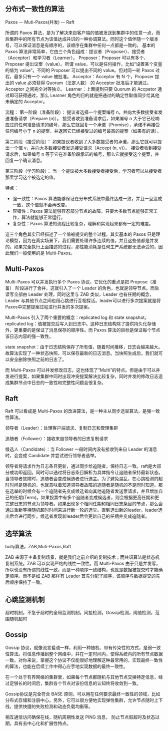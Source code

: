 ## 分布式一致性的算法
Paxos -- Muti-Paxos(并发) -- Raft

所谓的 Paxos 算法，是为了解决来自客户端的值被发送到集群中的任意一点，而后集群中的所有节点为该值达成共识的一种协调算法。同时这个值伴随一个版本号，可以保证消息是有顺序的，该顺序在集群中任何一点都是一致的。
基本的 Paxos 算法非常简单，它由三个角色组成：提议者（Proposer）、接受者（Acceptor）和学习者（Learner）。
Proposer：Proposer 可以有多个，Proposer 提出议案（value）。所谓 value，可以是任何操作，比如“设置某个变量的值为 value”。不同的 Proposer 可以提出不同的 value。但对同一轮 Paxos 过程，最多只有一个 value 被批准。
Acceptor：Acceptor 有 N 个，Proposer 提出的 value 必须获得 Quorum（法定人数） 的 Acceptor 批准后才能通过。Acceptor 之间完全对等独立。
Learner：上面提到只要 Quorum 的 Accpetor 通过即可获得通过，那么 Learner 角色的目的就是把通过的确定性取值同步给其他未确定的 Acceptor。

流程：
第一阶段（准备阶段）：
提议者选择一个提案编号 n，并向大多数接受者发送准备请求（Prepare (n)）。
接受者收到准备请求后，如果编号 n 大于它已经响应过的任何准备请求的编号，那么它就回复一个承诺（Promise），承诺不再接受任何编号小于 n 的提案，并返回它已经接受过的编号最高的提案（如果有的话）。

第二阶段（接受阶段）：
如果提议者收到了大多数接受者的承诺，那么它就可以提出一个值 v，并向大多数接受者发送接受请求（Accept (n, v)）。
接受者收到接受请求后，如果编号 n 等于它在准备阶段承诺的编号，那么它就接受这个提案，并回复一个确认消息。

第三阶段（学习阶段）：
当一个提议被大多数接受者接受后，学习者可以从接受者那里学习这个被选定的值。

特点：
- 强一致性：Paxos 算法能够保证在分布式系统中最终达成一致，并且一旦达成一致，这个值就不会再改变。
- 容错性：Paxos 算法能够容忍部分节点的故障，只要大多数节点能够正常工作，算法就能够正常运行。
- 复杂性：Paxos 算法的流程比较复杂，理解和实现起来都有一定的难度。

这三个角色其实已经描述了一个值被提交的整个过程。其实基本的 Paxos 只是理论模型，因为在真实场景下，我们需要处理许多连续的值，并且这些值都是并发的。如果完全执行上面描述的过程，那性能消耗是任何生产系统都无法承受的，因此我们一般使用的是 Multi-Paxos。

## Multi-Paxos
Multi-Paxos 可以并发执行多个 Paxos 协议，它优化的重点是把 Propose（准备） 阶段进行了合并，这就引入了一个 Leader 的角色，也就是领导节点。而后读写全部由 Leader 处理，同时这里与 ZAB 类似，Leader 也有任期的概念，Leader 与其他节点之间也用心跳进行互相探活。leader可以进行多次提案就是将Paxos中完整提案过程进行并发的多次提案。

Multi-Paxos 引入了两个重要的概念：replicated log 和 state snapshot。
replicated log：值被提交后写入到日志中。这种日志结构除了提供持久化存储外，更重要的是保证了消息保存的顺序性。而 Paxos 算法的目标是保证每个节点该日志内容的强一致性。

state snapshot：由于日志结构保存了所有值，随着时间推移，日志会越来越大。故算法实现了一种状态快照，可以保存最新的日志消息。当快照生成后，我们就可以安全删除快照之前的日志了。

而 Multi-Paxos 可以并发修改日志，这也体现了“Multi”的特点。但是由于可以并发进行提案，如果集群中同时出现冲突提案解决比较复杂，同时并发的修改日志造成集群节点中日志的一致性和完整性问题会很复杂。

## Raft
Raft 可以看成是 Multi-Paxos 的改进算法，是一种主从同步选举算法，是强一致性算法。

领导者（Leader）：处理客户端请求、复制日志和管理集群

追随者（Follower）：接收来自领导者的日志复制请求  

候选人（Candidate）：当 Follower 一段时间内没有接收到来自 Leader 的消息时，会变成 Candidate 并尝试进行领导者选举。

领导者将请求作为日志条目更新，通过同步给追随者，保持日志一致。raft是大部分成功即返回。同时可以通过将日志条目解析为具体指令让追随者保持最新状态。
当领导者故障时，追随者会变成候选者进行选主。为了避免混乱，在心跳检测的超时时间是随机的，也就意味着知道领导者故障的追随者是随机的不是同时知道。那在选举的时候会有一个追随者先变成候选者向其他追随者发送票请求，并且增加自己的任期(Term)。如果投票中有多个追随者变成候选者，则会根据更高任期和更完整日志的节点为领导者。如果出现多个相同任期和相同日志条目的节点，那么会通过重新等待随机超时时间来进行新一轮的选举。直到选出新的leader。leader选出后会进行同步，候选者发现新leader后会更新自己的任期并变成追随者。

## 选举算法
bully算法，ZAB,Muti-Paxos,Raft

ZAB 来源于主备复制场景，就是我们之前介绍的复制技术；而共识算法是状态机复制系统。ZAB 可以实现严格的线性一致性。而 Multi-Paxos 由于只是并发写，所以也没有所谓的线性一致，而是一种顺序一致结构，也就是数据被提交时才能确定顺序。而不是如 ZAB 那样有 Leader 首先分配了顺序，该顺序与数据提交的先后顺序保持了一致。

## 心跳监测机制
超时机制，不急于超时的全局监测机制，间接检测，Gossip检测，阈值检测，范围随机超时

## Gossip
Gossip 协议，就像流言蜚语一样，利用一种随机、带有传染性的方式，是弱一致性算法。将信息传播到整个网络中，并在一定时间内，使得系统内的所有节点数据一致。对你来说，掌握这个协议不仅能很好地理解这种最常用的，实现最终一致性的算法，也能在后续工作中得心应手地实现数据的最终一致性。

在一个处于有界网络的集群里，如果每个节点都随机与其他节点交换特定信息，经过足够长的时间后，集群各个节点对该份信息的认知终将收敛到一致。

Gossip协议是完全符合 BASE 原则，可以用在任何要求最终一致性的领域，比如分布式存储和注册中心。另外，它可以很方便地实现弹性集群，允许节点随时上下线，提供快捷的失败检测和动态负载均衡等。

相互通信访问确保在线，随机周期性发送 PING 消息， 防止节点假超时及状态过期，具有去中心化和扩展性特点。
